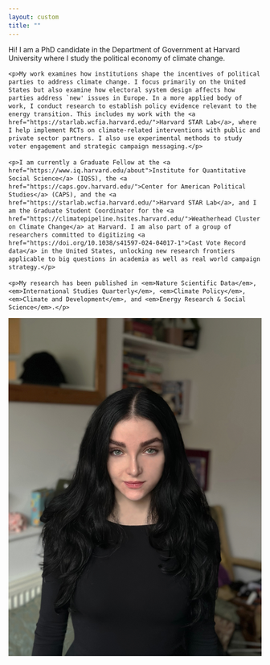 ```yaml
---
layout: custom
title: ""
---
```


<div class="bio-container">
  <div class="bio-text">
    <p>Hi! I am a PhD candidate in the Department of Government at Harvard University where I study the political economy of climate change.</p>

    <p>My work examines how institutions shape the incentives of political parties to address climate change. I focus primarily on the United States but also examine how electoral system design affects how parties address `new' issues in Europe. In a more applied body of work, I conduct research to establish policy evidence relevant to the energy transition. This includes my work with the <a href="https://starlab.wcfia.harvard.edu/">Harvard STAR Lab</a>, where I help implement RCTs on climate-related interventions with public and private sector partners. I also use experimental methods to study voter engagement and strategic campaign messaging.</p>

    <p>I am currently a Graduate Fellow at the <a href="https://www.iq.harvard.edu/about">Institute for Quantitative Social Science</a> (IQSS), the <a href="https://caps.gov.harvard.edu/">Center for American Political Studies</a> (CAPS), and the <a href="https://starlab.wcfia.harvard.edu/">Harvard STAR Lab</a>, and I am the Graduate Student Coordinator for the <a href="https://climatepipeline.hsites.harvard.edu/">Weatherhead Cluster on Climate Change</a> at Harvard. I am also part of a group of researchers committed to digitizing <a href="https://doi.org/10.1038/s41597-024-04017-1">Cast Vote Record data</a> in the United States, unlocking new research frontiers applicable to big questions in academia as well as real world campaign strategy.</p>

    <p>My research has been published in <em>Nature Scientific Data</em>, <em>International Studies Quarterly</em>, <em>Climate Policy</em>, <em>Climate and Development</em>, and <em>Energy Research & Social Science</em>.</p>
    
</div>

 <div class="bio-photo">
    <img src="/assets/images/headshot2025.jpg" alt="Aleksandra Conevska" />

 <div class="is-container-row is-center social-icons">
    <a href="https://github.com/aconevska" class="is-icon" title="GitHub"><i class="fab fa-github fa-2x"></i></a>
    <a href="https://x.com/aleksandracone" class="is-icon" title="Twitter"><i class="fab fa-twitter fa-2x"></i></a>
    <a href="https://scholar.google.com/citations?user=9_02_o4AAAAJ&hl=en" class="is-icon" title="Google Scholar"><i class="ai ai-google-scholar ai-2x"></i></a>
    <a href="https://www.linkedin.com/in/aleksandra-conevska/" class="is-icon" title="LinkedIn"><i class="fab fa-linkedin fa-2x"></i></a>
</div>
  
</div>
  
</div>

